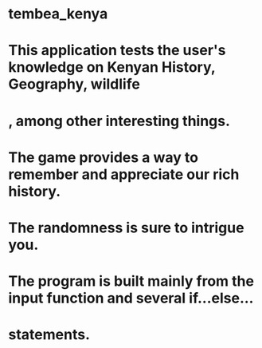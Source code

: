 # tembea_kenya
# This application tests the user's knowledge on Kenyan History, Geography, wildlife
# , among other interesting things.
# The game provides a way to remember and appreciate our rich history.
# The randomness is sure to intrigue you.
# The program is built mainly from the input function and several if...else...
# statements.
